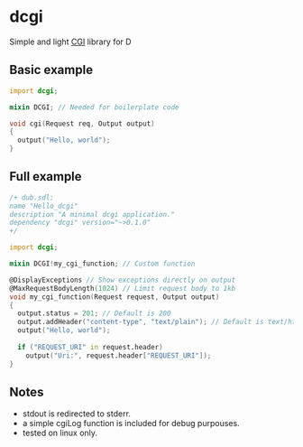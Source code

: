 # dcgi
Simple and light [CGI](https://en.wikipedia.org/wiki/Common_Gateway_Interface) library for D

## Basic example
 
```d
import dcgi;

mixin DCGI; // Needed for boilerplate code

void cgi(Request req, Output output) 
{
  output("Hello, world");
}
```

## Full example

```d
/+ dub.sdl:
name "Hello_dcgi"
description "A minimal dcgi application."
dependency "dcgi" version="~>0.1.0"
+/

import dcgi;

mixin DCGI!my_cgi_function; // Custom function

@DisplayExceptions // Show exceptions directly on output
@MaxRequestBodyLength(1024) // Limit request body to 1kb
void my_cgi_function(Request request, Output output) 
{
  output.status = 201; // Default is 200
  output.addHeader("content-type", "text/plain"); // Default is text/html
  output("Hello, world");
  
  if ("REQUEST_URI" in request.header)
    output("Uri:", request.header["REQUEST_URI"]);
}
```

## Notes
- stdout is redirected to stderr.
- a simple cgiLog function is included for debug purpouses.
- tested on linux only.
